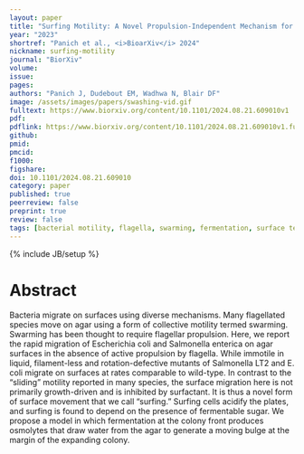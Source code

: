 ```yaml
---
layout: paper
title: "Surfing Motility: A Novel Propulsion-Independent Mechanism for Surface Migration in <i>Salmonella</i> and <i>E. coli</i>"
year: "2023"
shortref: "Panich et al., <i>BioarXiv</i> 2024"
nickname: surfing-motility
journal: "BiorXiv"
volume:
issue:
pages:
authors: "Panich J, Dudebout EM, Wadhwa N, Blair DF"
image: /assets/images/papers/swashing-vid.gif 
fulltext: https://www.biorxiv.org/content/10.1101/2024.08.21.609010v1
pdf:
pdflink: https://www.biorxiv.org/content/10.1101/2024.08.21.609010v1.full.pdf
github:
pmid:
pmcid:
f1000:
figshare:
doi: 10.1101/2024.08.21.609010
category: paper
published: true
peerreview: false
preprint: true
review: false
tags: [bacterial motility, flagella, swarming, fermentation, surface tension]
---
```


{% include JB/setup %}

# Abstract

Bacteria migrate on surfaces using diverse mechanisms. Many flagellated species move on agar using a form of collective motility termed swarming. Swarming has been thought to require flagellar propulsion. Here, we report the rapid migration of Escherichia coli and Salmonella enterica on agar surfaces in the absence of active propulsion by flagella. While immotile in liquid, filament-less and rotation-defective mutants of Salmonella LT2 and E. coli migrate on surfaces at rates comparable to wild-type. In contrast to the “sliding” motility reported in many species, the surface migration here is not primarily growth-driven and is inhibited by surfactant. It is thus a novel form of surface movement that we call “surfing.” Surfing cells acidify the plates, and surfing is found to depend on the presence of fermentable sugar. We propose a model in which fermentation at the colony front produces osmolytes that draw water from the agar to generate a moving bulge at the margin of the expanding colony.
